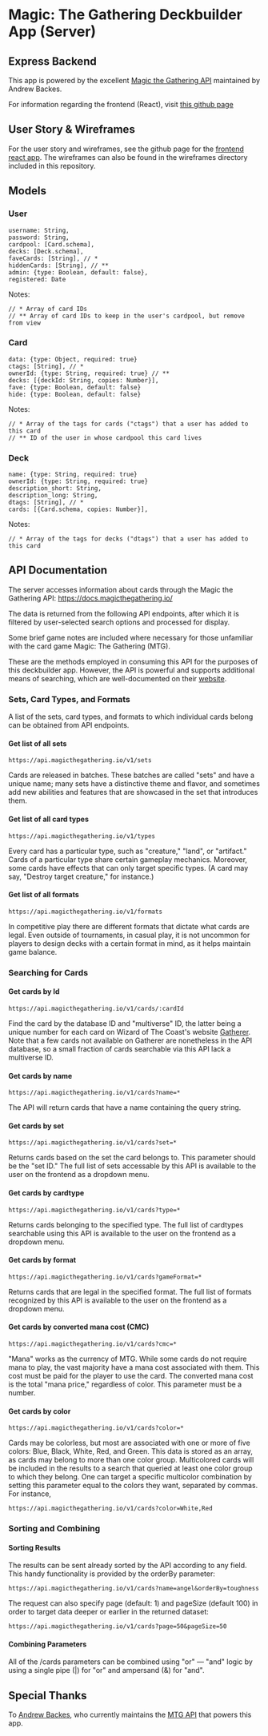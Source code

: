 # Magic: The Gathering Deckbuilder App (Server)

## Express Backend

This app is powered by the excellent [Magic the Gathering API](https://docs.magicthegathering.io/) maintained by Andrew Backes. 

For information regarding the frontend (React), visit [this github page](https://github.com/nathanlamontsmith12/mtg-deckbuilder-react-app)


## User Story & Wireframes

For the user story and wireframes, see the github page for the [frontend react app](https://github.com/nathanlamontsmith12/mtg-deckbuilder-react-app). The wireframes can also be found in the wireframes directory included in this repository. 


## Models 

### User
```
username: String,
password: String,
cardpool: [Card.schema],
decks: [Deck.schema],
faveCards: [String], // * 
hiddenCards: [String], // ** 
admin: {type: Boolean, default: false},
registered: Date
```
Notes: 
```
// * Array of card IDs
// ** Array of card IDs to keep in the user's cardpool, but remove from view 
```

### Card 
```
data: {type: Object, required: true} 
ctags: [String], // * 
ownerId: {type: String, required: true} // **
decks: [{deckId: String, copies: Number}],
fave: {type: Boolean, default: false}
hide: {type: Boolean, default: false}
```
Notes: 
```
// * Array of the tags for cards ("ctags") that a user has added to this card
// ** ID of the user in whose cardpool this card lives
```

### Deck
```
name: {type: String, required: true}
ownerId: {type: String, required: true}
description_short: String,
description_long: String,
dtags: [String], // *
cards: [{Card.schema, copies: Number}],
```
Notes:
```
// * Array of the tags for decks ("dtags") that a user has added to this card
```

## API Documentation 

The server accesses information about cards through the Magic the Gathering API: https://docs.magicthegathering.io/ 

The data is returned from the following API endpoints, after which it is filtered by user-selected search options and processed for display.

Some brief game notes are included where necessary for those unfamiliar with the card game Magic: The Gathering (MTG).

These are the methods employed in consuming this API for the purposes of this deckbuilder app. However, the API is powerful and supports additional means of searching, which are well-documented on their [website](https://docs.magicthegathering.io/).

### Sets, Card Types, and Formats 

A list of the sets, card types, and formats to which individual cards belong can be obtained from API endpoints.

#### Get list of all sets  
```
https://api.magicthegathering.io/v1/sets
```
Cards are released in batches. These batches are called "sets" and have a unique name; many sets  have a distinctive theme and flavor, and sometimes add new abilities and features that are showcased in the set that introduces them. 

#### Get list of all card types
```
https://api.magicthegathering.io/v1/types
```
Every card has a particular type, such as "creature," "land", or "artifact." Cards of a particular type share certain gameplay mechanics. Moreover, some cards have effects that can only target specific types. (A card may say, "Destroy target creature," for instance.)

#### Get list of all formats 
```
https://api.magicthegathering.io/v1/formats
``` 
In competitive play there are different formats that dictate what cards are legal. Even outside of tournaments, in casual play, it is not uncommon for players to design decks with a certain format in mind, as it helps maintain game balance. 


### Searching for Cards 

#### Get cards by Id
```
https://api.magicthegathering.io/v1/cards/:cardId
```
Find the card by the database ID and "multiverse" ID, the latter being a unique number for each card on Wizard of The Coast's website [Gatherer](http://gatherer.wizards.com/Pages/Default.aspx). Note that a few cards not available on Gatherer are nonetheless in the API database, so a small fraction of cards searchable via this API lack a multiverse ID. 

#### Get cards by name 
```
https://api.magicthegathering.io/v1/cards?name=*
```
The API will return cards that have a name containing the query string. 

#### Get cards by set 
```
https://api.magicthegathering.io/v1/cards?set=*
```
Returns cards based on the set the card belongs to. This parameter should be the "set ID." The full list of sets accessable by this API is available to the user on the frontend as a dropdown menu. 

#### Get cards by cardtype
```
https://api.magicthegathering.io/v1/cards?type=*
```
Returns cards belonging to the specified type. The full list of cardtypes searchable using this API is available to the user on the frontend as a dropdown menu. 

#### Get cards by format 
```
https://api.magicthegathering.io/v1/cards?gameFormat=*
``` 
Returns cards that are legal in the specified format. The full list of formats recognized by this API is available to the user on the frontend as a dropdown menu. 

#### Get cards by converted mana cost (CMC)
```
https://api.magicthegathering.io/v1/cards?cmc=*
```
"Mana" works as the currency of MTG. While some cards do not require mana to play, the vast majority have a mana cost associated with them. This cost must be paid for the player to use the card. The converted mana cost is the total "mana price," regardless of color. This parameter must be a number. 

#### Get cards by color 
```
https://api.magicthegathering.io/v1/cards?color=*
```
Cards may be colorless, but most are associated with one or more of five colors: Blue, Black, White, Red, and Green. This data is stored as an array, as cards may belong to more than one color group. Multicolored cards will be included in the results to a search that queried at least one color group to which they belong. One can target a specific multicolor combination by setting this parameter equal to the colors they want, separated by commas. For instance, 
```
https://api.magicthegathering.io/v1/cards?color=White,Red
``` 


### Sorting and Combining 

#### Sorting Results  

The results can be sent already sorted by the API according to any field. This handy functionality is provided by the orderBy parameter:  
```
https://api.magicthegathering.io/v1/cards?name=angel&orderBy=toughness
```

The request can also specify page (default: 1) and pageSize (default 100) in order to target data deeper or earlier in the returned dataset: 
```
https://api.magicthegathering.io/v1/cards?page=50&pageSize=50
```

#### Combining Parameters 

All of the /cards parameters can be combined using "or" –– "and" logic by using a single pipe (|) for "or" and ampersand (&) for "and". 



## Special Thanks 

To [Andrew Backes](https://andrewbackes.com/), who currently maintains the [MTG API](https://magicthegathering.io/#) that powers this app. 
